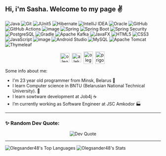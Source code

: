 ## Hi, i'm Sasha. Welcome to my page :v:

![Java](https://img.shields.io/badge/java-%23ED8B00.svg?style=for-the-badge&logo=openjdk&logoColor=white)
![Git](https://img.shields.io/badge/git-%23F05033.svg?style=for-the-badge&logo=git&logoColor=white)
![JUnit5](https://img.shields.io/static/v1?style=for-the-badge&message=JUnit5&color=25A162&logo=JUnit5&logoColor=FFFFFF&label=)
![Hibernate](https://img.shields.io/badge/Hibernate-59666C?style=for-the-badge&logo=Hibernate&logoColor=white)
![IntelliJ IDEA](https://img.shields.io/static/v1?style=for-the-badge&message=IntelliJ+IDEA&color=000000&logo=IntelliJ+IDEA&logoColor=FFFFFF&label=)
![Oracle](https://img.shields.io/badge/Oracle-F80000?style=for-the-badge&logo=oracle&logoColor=white)
![GitHub](https://img.shields.io/badge/github-%23121011.svg?style=for-the-badge&logo=github&logoColor=white)
![GitHub Actions](https://img.shields.io/badge/github%20actions-%232671E5.svg?style=for-the-badge&logo=githubactions&logoColor=white)
![image](https://github.com/user-attachments/assets/46864220-86f5-43e1-a1d9-3003caddad3f)
![Spring](https://img.shields.io/static/v1?style=for-the-badge&message=Spring&color=6DB33F&logo=Spring&logoColor=FFFFFF&label=)
![Spring Boot](https://img.shields.io/static/v1?style=for-the-badge&message=Spring+Boot&color=6DB33F&logo=Spring+Boot&logoColor=FFFFFF&label=)
![Spring Security](https://img.shields.io/static/v1?style=for-the-badge&message=Spring+Security&color=6DB33F&logo=Spring+Security&logoColor=FFFFFF&label=)
![PostgreSQL](https://img.shields.io/static/v1?style=for-the-badge&message=PostgreSQL&color=4169E1&logo=PostgreSQL&logoColor=FFFFFF&label=)
![Gradle](https://img.shields.io/static/v1?style=for-the-badge&message=Gradle&color=02303A&logo=Gradle&logoColor=FFFFFF&label=)
![Apache Kafka](https://img.shields.io/badge/Apache%20Kafka-000?style=for-the-badge&logo=apachekafka)
![JavaFX](https://img.shields.io/badge/javafx-%23FF0000.svg?style=for-the-badge&logo=javafx&logoColor=white)
![HTML5](https://img.shields.io/badge/html5-%23E34F26.svg?style=for-the-badge&logo=html5&logoColor=white)
![CSS3](https://img.shields.io/badge/css3-%231572B6.svg?style=for-the-badge&logo=css3&logoColor=white)
![JavaScript](https://img.shields.io/badge/javascript-%23323330.svg?style=for-the-badge&logo=javascript&logoColor=%23F7DF1E)
![image](https://github.com/user-attachments/assets/bd670541-1c34-44e0-8675-11b5997be285)
![Android Studio](https://img.shields.io/badge/android%20studio-346ac1?style=for-the-badge&logo=android%20studio&logoColor=white)
![MySQL](https://img.shields.io/badge/mysql-4479A1.svg?style=for-the-badge&logo=mysql&logoColor=white)
![Apache Tomcat](https://img.shields.io/badge/apache%20tomcat-%23F8DC75.svg?style=for-the-badge&logo=apache-tomcat&logoColor=black)
![Thymeleaf](https://img.shields.io/badge/Thymeleaf-%23005C0F.svg?style=for-the-badge&logo=Thymeleaf&logoColor=white)

<p align="center">
<a href="https://t.me/Olegsander48" target="blank"><img align="center" src="https://cdn.jsdelivr.net/npm/simple-icons@3.0.1/icons/telegram.svg" alt="olegsander48" height="30" width="30" /></a>&nbsp;
<a href="https://linkedin.com/in/aleksandr-prigodich-b7028a1b3" target="blank"><img align="center" src="https://cdn.jsdelivr.net/npm/simple-icons@3.0.1/icons/linkedin.svg" alt="aleksandr-prigodich" height="30" width="30" /></a>&nbsp;
<a href="http://discord.com/users/olegsander48" target="blank"><img align="center" src="https://cdn.jsdelivr.net/npm/simple-icons@3.0.1/icons/discord.svg" alt="olegsander48" height="40" width="30" /></a>&nbsp;
<a href="mailto:prigodichaleks@gmail.com?subject=Hi%20Aleks.%20I%20saw%20your%20GitHub%20profile%20&body=I'm%20writing%20to%20you%20because%20...%0A"><img align="center" src="https://cdn.jsdelivr.net/npm/simple-icons@3.0.1/icons/gmail.svg" alt="prigodichaleks@gmail.com" height="40" width="30" /></a>&nbsp;
</p>

Some info about me:
- I'm 23 year old programmer from Minsk, Belarus :city_sunrise:
- I learn Computer science in BNTU (Belarusian National Technical University). :office:
- I learn sowtware development at Job4j :coffee:
- I’m currently working as Software Engineer at JSC Amkodor :factory:

<hr>
<h3 align="left">✨ Random Dev Quote:</h3>
<p align="center">
  <img src="https://quotes-github-readme.vercel.app/api?type=horizontal&theme=dark" alt="Dev Quote" />
</p>
<hr>

![Olegsander48's Top Languages](https://github-readme-stats.vercel.app/api/top-langs/?username=Olegsander48&theme=default&show_icons=true&hide_border=false&layout=compact)
![Olegsander48's Stats](https://github-readme-stats.vercel.app/api?username=Olegsander48&theme=default&show_icons=true&hide_border=false&count_private=true)

